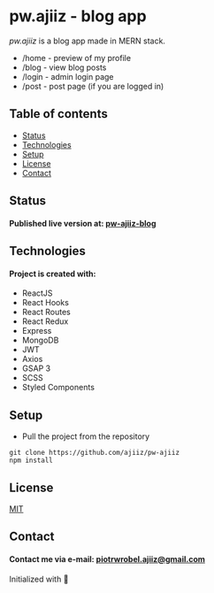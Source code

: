 # pw.ajiiz - blog app

*pw.ajiiz* is a blog app made in MERN stack.
* /home - preview of my profile
* /blog - view blog posts
* /login - admin login page
* /post - post page (if you are logged in)

## Table of contents
* [Status](#status)
* [Technologies](#technologies)
* [Setup](#setup)
* [License](#license)
* [Contact](#contact)

## Status
#### Published live version at: [pw-ajiiz-blog](https://pw-ajiiz-blog.netlify.app/blog)

## Technologies
#### Project is created with:
* ReactJS
* React Hooks
* React Routes
* React Redux
* Express
* MongoDB
* JWT
* Axios
* GSAP 3
* SCSS
* Styled Components

## Setup
* Pull the project from the repository
```
git clone https://github.com/ajiiz/pw-ajiiz
npm install
```

## License
[MIT](https://choosealicense.com/licenses/mit/)

## Contact
#### Contact me via e-mail: piotrwrobel.ajiiz@gmail.com

Initialized with 🖤
